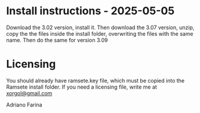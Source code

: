 # Install instructions - 2025-05-05
Download the 3.02 version, install it.
Then download the 3.07 version, unzip, copy the the files inside the install folder, overwriting the files with the same name. 
Then do the same for version 3.09

# Licensing

You should already have ramsete.key file, which must be copied into the Ramsete install folder.
If you need a licensing file, write me at xorgol@gmail.com

Adriano Farina
